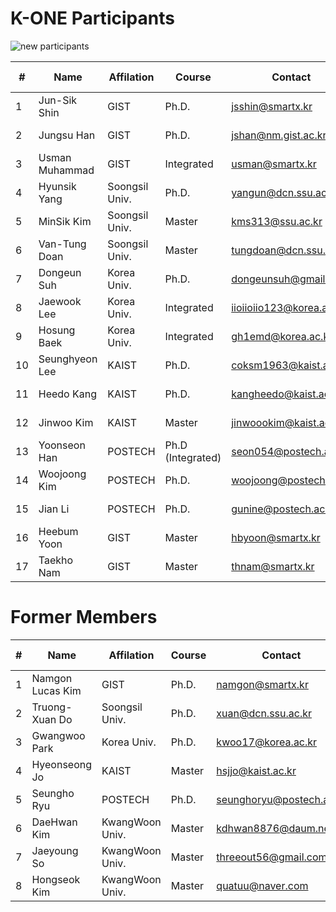 # K-ONE Participants


![new participants](https://github.com/K-OpenNet/Main/blob/master/images/K-ONE_Participants_New.png)


\# | Name      | Affilation | Course | Contact | Developed S/W | Period
----|----------|------------|--------|---------|---------------|-------
1| Jun-Sik Shin | GIST | Ph.D. | jsshin@smartx.kr  | [OpenStack-OvN](https://github.com/K-OpenNet/OpenStack-OvN) | 15.06-Current
2| Jungsu Han | GIST | Ph.D. | jshan@nm.gist.ac.kr | [OpenStack-MultiView](https://github.com/K-OpenNet/OpenStack-MultiView) | 15.06-Current
3| Usman Muhammad | GIST | Integrated | usman@smartx.kr | - | 16.06-Current
4| Hyunsik Yang | Soongsil Univ. | Ph.D.| yangun@dcn.ssu.ac.kr |[OPNFV-HealthMon](https://github.com/K-OpenNet/OPNFV-HealthMon)| 15.06-Current 
5| MinSik Kim | Soongsil Univ. | Master | kms313@ssu.ac.kr | [OPNFV-StateMon](https://github.com/K-OpenNet/OPNFV-StateMon)| 15.06-Current 
6| Van-Tung Doan | Soongsil Univ. | Master | tungdoan@dcn.ssu.ac.kr | - | 16.06-Current 
7| Dongeun Suh | Korea Univ. | Ph.D. | dongeunsuh@gmail.com | [ODL-OSASS](https://github.com/K-OpenNet/ODL-OSASS) | 15.06-Current 
8| Jaewook Lee | Korea Univ. | Integrated | iioiioiio123@korea.ac.kr |[ODL-TASS](https://github.com/K-OpenNet/ODL-TASS)| 15.06-Current 
9| Hosung Baek| Korea Univ. | Integrated | gh1emd@korea.ac.kr | [ODL-SRMSS](https://github.com/K-OpenNet/ODL-SRMSS)| 15.06-Current 
10| Seunghyeon Lee | KAIST | Ph.D. |coksm1963@kaist.ac.kr | [ONOS-ApSM](https://github.com/K-OpenNet/ONOS-ApSM) | 15.06-Current 
11| Heedo Kang | KAIST | Ph.D. |kangheedo@kaist.ac.kr | [ONOS-SSM](https://github.com/K-OpenNet/ONOS-SSM) | 16.01-Current 
12| Jinwoo Kim | KAIST | Master |jinwoookim@kaist.ac.kr | [ONOS-SMoV](https://github.com/K-OpenNet/ONOS-SMoV) | 15.06-Current 
13| Yoonseon Han | POSTECH | Ph.D (Integrated)| seon054@postech.ac.kr | [ONOS-LISP](https://github.com/K-OpenNet/ONOS-LISP)| 15.06-Current 
14| Woojoong Kim | POSTECH | Ph.D. |woojoong@postech.ac.kr | [ONOS-MasMan](https://github.com/K-OpenNet/ONOS-MasMan) |15.06-Current 
15| Jian Li | POSTECH | Ph.D. |gunine@postech.ac.kr | [ONOS-LISP](https://github.com/K-OpenNet/ONOS-LISP) | 16.06-Current 
16| Heebum Yoon | GIST | Master | hbyoon@smartx.kr | [ONOS-IoTCon](https://github.com/K-OpenNet/ONOS-IoTCon) | 16.06-Current 
17| Taekho Nam | GIST | Master| thnam@smartx.kr | [ONOS-IoTCon](https://github.com/K-OpenNet/ONOS-IoTCon) | 16.06-Current


# Former Members
\# | Name      | Affilation | Course | Contact | Developed S/W | Period
----|----------|------------|--------|---------|---------------|-------
1| Namgon Lucas Kim | GIST | Ph.D. | namgon@smartx.kr | [OpenStack-Mesos](https://github.com/K-OpenNet/OpenStack-Mesos) | 15.06-16.06
2| Truong-Xuan Do | Soongsil Univ. | Ph.D. | xuan@dcn.ssu.ac.kr | [OPNFV-Cluster](https://github.com/K-OpenNet/OPNFV-Cluster) | 15.06-16.06
3| Gwangwoo Park | Korea Univ. | Ph.D. | kwoo17@korea.ac.kr | - | 15.06-15.11 
4| Hyeonseong Jo | KAIST | Master | hsjjo@kaist.ac.kr | - | 15.06-15.11
5| Seungho Ryu | POSTECH | Ph.D. | seunghoryu@postech.ac.kr | [ONOS-LISP](https://github.com/K-OpenNet/ONOS-LISP) | 15.06-16.06
6| DaeHwan Kim | KwangWoon Univ. | Master | kdhwan8876@daum.net | [ONOS-IoTCon](https://github.com/K-OpenNet/ONOS-IoTCon) |15.06-16.02 
7| Jaeyoung So | KwangWoon Univ. | Master | threeout56@gmail.com | [ONOS-IoTCon](https://github.com/K-OpenNet/ONOS-IoTCon) |15.06-16.06 
8| Hongseok Kim | KwangWoon Univ. | Master | quatuu@naver.com |[ONOS-IoTPro](https://github.com/K-OpenNet/ONOS-IoTPro) |15.06-16.06


